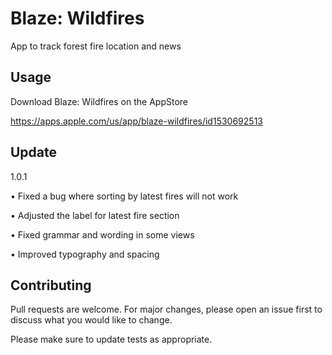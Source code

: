 # Blaze: Wildfires
App to track forest fire location and news

## Usage
Download Blaze: Wildfires on the AppStore

https://apps.apple.com/us/app/blaze-wildfires/id1530692513

## Update
1.0.1

• Fixed a bug where sorting by latest fires will not work

• Adjusted the label for latest fire section

• Fixed grammar and wording in some views

• Improved typography and spacing

## Contributing
Pull requests are welcome. For major changes, please open an issue first to discuss what you would like to change.

Please make sure to update tests as appropriate.
